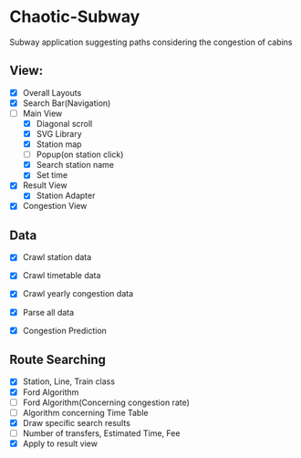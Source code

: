 # Chaotic-Subway
Subway application suggesting paths considering the congestion of cabins 

## View:
- [x] Overall Layouts
- [x] Search Bar(Navigation)
- [ ] Main View
    - [x] Diagonal scroll
    - [x] SVG Library
    - [x] Station map
    - [ ] Popup(on station click)
    - [x] Search station name
    - [x] Set time
- [x] Result View
    - [x] Station Adapter
- [x] Congestion View

## Data
- [x] Crawl station data
- [x] Crawl timetable data
- [x] Crawl yearly congestion data
- [x] Parse all data
- [x] Congestion Prediction


## Route Searching
- [x] Station, Line, Train class
- [x] Ford Algorithm
- [ ] Ford Algorithm(Concerning congestion rate)
- [ ] Algorithm concerning Time Table
- [x] Draw specific search results
- [ ] Number of transfers, Estimated Time, Fee
- [x] Apply to result view